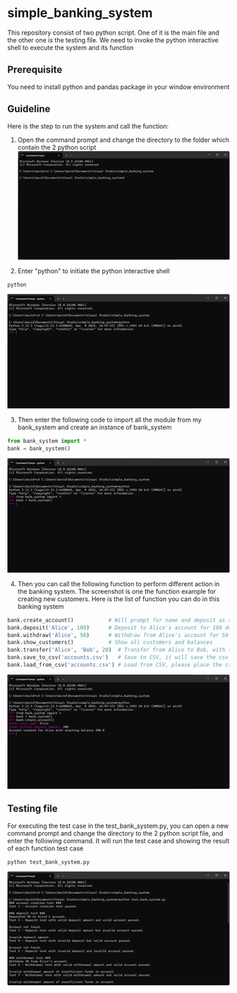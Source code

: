 # simple_banking_system

This repository consist of two python script. One of it is the main file and the other one is the testing file.
We need to invoke the python interactive shell to execute the system and its function

## Prerequisite
You need to install python and pandas package in your window environment

## Guideline
Here is the step to run the system and call the function:

1. Open the command prompt and change the directory to the folder which contain the 2 python script
![Alt text](pictures/screenshot_1.jpg)

2. Enter "python" to initiate the python interactive shell 
```
python
```
![Alt text](pictures/screenshot_2.jpg)

3. Then enter the following code to import all the module from my bank_system and create an instance of bank_system
```python
from bank_system import *
bank = bank_system()
```
![Alt text](pictures/screenshot_3.jpg)

4. Then you can call the following function to perform different action in the banking system. The screenshot is one the function example for creating new customers. Here is the list of function you can do in this banking system
```python
bank.create_account()           # Will prompt for name and deposit as starting balance
bank.deposit('Alice', 100)      # Deposit to Alice's account for 100 dollars
bank.withdraw('Alice', 50)      # Withdraw from Alice's account for 50 dollars
bank.show_customers()           # Show all customers and balances
bank.transfer('Alice', 'Bob', 20)  # Transfer from Alice to Bob, with the amount of 20 dollars
bank.save_to_csv('accounts.csv')   # Save to CSV, it will save the csv file in the same directory of python script
bank.load_from_csv('accounts.csv') # Load from CSV, please place the csv file in the same directory with python script
```
![Alt text](pictures/screenshot_4.jpg)

## Testing file
For executing the test case in the test_bank_system.py, you can open a new command prompt and change the directory to the 2 python script file, and enter the following command. It will run the test case and showing the result of each function test case
```
python test_bank_system.py
```
![Alt text](pictures/screenshot_5.jpg)

